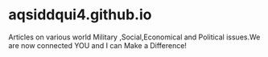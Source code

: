 # aqsiddqui4.github.io
Articles on various world Military ,Social,Economical and Political issues.We are now connected YOU and I can Make a Difference!
